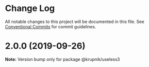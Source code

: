 # Change Log

All notable changes to this project will be documented in this file.
See [Conventional Commits](https://conventionalcommits.org) for commit guidelines.

# 2.0.0 (2019-09-26)

**Note:** Version bump only for package @krupnik/useless3
